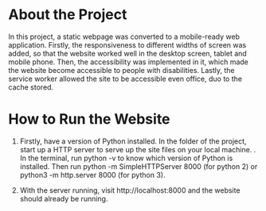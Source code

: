 # About the Project

In this project, a static webpage was converted to a mobile-ready web application. Firstly, the responsiveness to different widths of screen was added, so that the website worked well in the desktop screen, tablet and mobile phone. Then, the accessibility was implemented in it, which made the website become accessible to people with disabilities. Lastly, the service worker allowed the site to be accessible even office, duo to the cache stored.

# How to Run the Website

1. Firstly, have a version of Python installed. In the folder of the project, start up a HTTP server to serve up the site files on your local machine.
   . In the terminal, run python -v to know which version of Python is installed. Then run python -m SimpleHTTPServer 8000 (for python 2) or python3 -m http.server 8000 (for python 3).

2. With the server running, visit http://localhost:8000 and the website should already be running.
